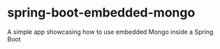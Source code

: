 # spring-boot-embedded-mongo
A simple app showcasing how to use embedded Mongo inside a Spring Boot
